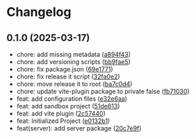 # Changelog

## 0.1.0 (2025-03-17)

* chore: add missing metadata ([a894f43](https://github.com/alexandreh92/turbo-stoplight/commit/a894f43))
* chore: add versioning scripts ([bb9fae5](https://github.com/alexandreh92/turbo-stoplight/commit/bb9fae5))
* chore: fix package.json ([69e1771](https://github.com/alexandreh92/turbo-stoplight/commit/69e1771))
* chore: fix release it script ([32fa0e2](https://github.com/alexandreh92/turbo-stoplight/commit/32fa0e2))
* chore: move release it to root ([ba7c0d4](https://github.com/alexandreh92/turbo-stoplight/commit/ba7c0d4))
* chore: update vite-plugin package to private false ([fb71030](https://github.com/alexandreh92/turbo-stoplight/commit/fb71030))
* feat: add configuration files ([e32e6aa](https://github.com/alexandreh92/turbo-stoplight/commit/e32e6aa))
* feat: add sandbox project ([51de613](https://github.com/alexandreh92/turbo-stoplight/commit/51de613))
* feat: add vite plugin ([2c57440](https://github.com/alexandreh92/turbo-stoplight/commit/2c57440))
* feat: Initialized Project ([e0132b1](https://github.com/alexandreh92/turbo-stoplight/commit/e0132b1))
* feat(server): add server package ([20c7e9f](https://github.com/alexandreh92/turbo-stoplight/commit/20c7e9f))

